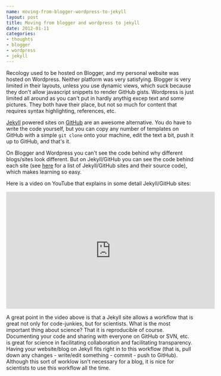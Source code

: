 ```yaml
--- 
name: moving-from-blogger-wordpress-to-jekyll
layout: post
title: Moving from blogger and wordpress to jekyll
date: 2012-01-11
categories: 
- thoughts
- blogger
- wordpress
- jekyll
---
```


Recology used to be hosted on Blogger, and my personal website was hosted on Wordpress.  Neither platform was very satisfying.  Blogger is very limited in their layouts, unless you use dynamic views, which suck because they don't allow javascript snippets to render GitHub gists.  Wordpress is just limited all around as you can't put in hardly anythig excep text and some pictures. They both have their place, but not so much for content that requires syntax highlighting, references, etc. 

[Jekyll][] powered sites on [GitHub][] are an awesome alternative.  You do have to write the code yourself, but you can copy any number of templates on GitHub with a simple `git clone` onto your machine, edit the text a bit, push it up to GitHub, and that's it.  

On Blogger and Wordpress you can't see the code behind why different blogs/sites look different.  But on Jekyll/GitHub you can see the code behind each site (see [here][] for a list of Jekyll/GitHub sites and their source code), which makes learning so easy.  

Here is a video on YouTube that explains in some detail Jekyll/GitHub sites:

<iframe width="560" height="315" src="http://www.youtube.com/embed/7mXeJlFdZ2c" frameborder="0" allowfullscreen></iframe>

A great point in the video above is that a Jekyll site allows a workflow that is great not only for code-junkies, but for scientists.  What is the most important thing about science?  That it is reproducible of course.   Documenting your code and sharing with everyone on GitHub or SVN, etc. is great for science in facilitating collaboration and facilitating transparency.  Having your website/blog on Jekyll fits right in to this workflow (that is, pull down any changes - write/edit something - commit - push to GitHub).  Although this sort of worklow isn't necessary for a blog, it is nice for scientists to use this workflow all the time. 


[Jekyll]: https://github.com/mojombo/jekyll
[GitHub]: https://github.com/
[here]: https://github.com/mojombo/jekyll/wiki/sites